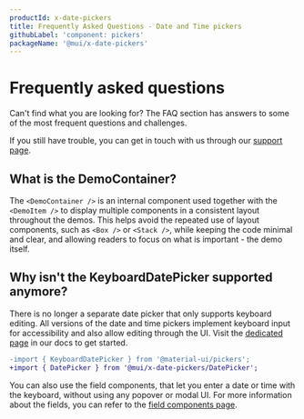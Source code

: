 ```yaml
---
productId: x-date-pickers
title: Frequently Asked Questions - Date and Time pickers
githubLabel: 'component: pickers'
packageName: '@mui/x-date-pickers'
---
```


# Frequently asked questions

<p class="description">Can't find what you are looking for? The FAQ section has answers to some of the most frequent questions and challenges.</p>

If you still have trouble, you can get in touch with us through our [support page](/x/introduction/support/).

## What is the DemoContainer?

The `<DemoContainer />` is an internal component used together with the `<DemoItem />` to display multiple components in a consistent layout throughout the demos. This helps avoid the repeated use of layout components, such as `<Box />` or `<Stack />`, while keeping the code minimal and clear, and allowing readers to focus on what is important - the demo itself.

## Why isn't the KeyboardDatePicker supported anymore?

There is no longer a separate date picker that only supports keyboard editing. All versions of the date and time pickers implement keyboard input for accessibility and also allow editing through the UI. Visit the [dedicated page](/x/react-date-pickers/base-concepts/) in our docs to get started.

```diff
-import { KeyboardDatePicker } from '@material-ui/pickers';
+import { DatePicker } from '@mui/x-date-pickers/DatePicker';
```

You can also use the field components, that let you enter a date or time with the keyboard, without using any popover or modal UI. For more information about the fields, you can refer to the [field components page](/x/react-date-pickers/fields/).
